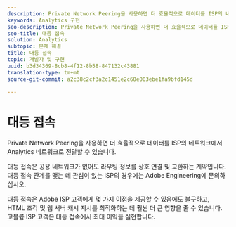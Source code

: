 ```yaml
---
description: Private Network Peering을 사용하면 더 효율적으로 데이터를 ISP의 네트워크에서 Analytics 네트워크로 전달할 수 있습니다.
keywords: Analytics 구현
seo-description: Private Network Peering을 사용하면 더 효율적으로 데이터를 ISP의 네트워크에서 Analytics 네트워크로 전달할 수 있습니다.
seo-title: 대등 접속
solution: Analytics
subtopic: 문제 해결
title: 대등 접속
topic: 개발자 및 구현
uuid: b3d34369-8cb8-4f12-8b58-847132c43881
translation-type: tm+mt
source-git-commit: a2c38c2cf3a2c1451e2c60e003ebe1fa9bfd145d

---
```



# 대등 접속

Private Network Peering을 사용하면 더 효율적으로 데이터를 ISP의 네트워크에서 Analytics 네트워크로 전달할 수 있습니다.

대등 접속은 공용 네트워크가 없어도 라우팅 정보를 상호 연결 및 교환하는 계약입니다. 대등 접속 관계를 맺는 데 관심이 있는 ISP의 경우에는 Adobe Engineering에 문의하십시오.

대등 접속은 Adobe ISP 고객에게 몇 가지 이점을 제공할 수 있음에도 불구하고, HTML 조각 및 웹 서버 캐시 지시를 최적화하는 데 훨씬 더 큰 영향을 줄 수 있습니다. 고볼륨 ISP 고객은 대등 접속에서 최대 이익을 실현합니다.
